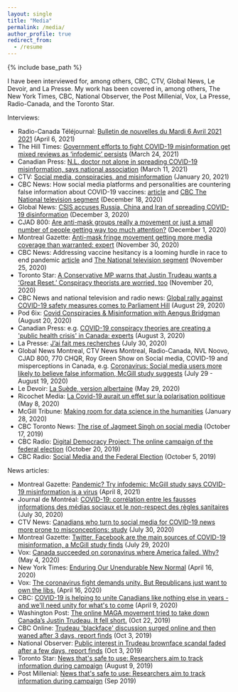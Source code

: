 ```yaml
---
layout: single
title: "Media"
permalink: /media/
author_profile: true
redirect_from:
  - /resume
---
```


{% include base_path %}

I have been interviewed for, among others, CBC, CTV, Global News, Le Devoir, and La Presse. My work has been covered in, among others, The New York Times, CBC, National Observer, the Post Millenial, Vox, La Presse, Radio-Canada, and the Toronto Star.

Interviews:
* Radio-Canada Téléjournal: [Bulletin de nouvelles du Mardi 6 Avril 2021 2021](https://ici.radio-canada.ca/tele/le-telejournal-ottawa-gatineau/site/episodes/524194/telejournal-ottawa-gatineau-mathieu-nadon-nouvelles) (April 6, 2021)
* The Hill Times: [Government efforts to fight COVID-19 misinformation get mixed reviews as ‘infodemic’ persists](https://www.hilltimes.com/2021/03/24/government-efforts-to-fight-covid-19-misinformation-appreciated-but-theres-still-more-to-be-done-mps-experts/290190) (March 24, 2021)
* Canadian Press: [N.L. doctor not alone in spreading COVID-19 misinformation, says national association](https://www.piquenewsmagazine.com/coronavirus-covid-19-national-news/nl-doctor-not-alone-in-spreading-covid-19-misinformation-says-national-association-3537081) (March 11, 2021)
* CTV: [Social media, conspiracies, and misinformation](https://ottawa.ctvnews.ca/video?clipId=2122255&binId=1.1487308&playlistPageNum=1) (January 20, 2021)
* CBC News: How social media platforms and personalities are countering false information about COVID-19 vaccines: [article](https://www.cbc.ca/news/health/social-media-covid-vaccine-misinformation-1.5842663) and [CBC The National television segment](https://www.youtube.com/watch?v=UfCvuKHLPws) (December 18, 2020)
* Global News: [CSIS accuses Russia, China and Iran of spreading COVID-19 disinformation](https://globalnews.ca/news/7494689/csis-accuses-russia-china-iran-coronavirus-covid-19-disinformation/) (December 3, 2020)
* CJAD 800: [Are anti-mask groups really a movement or just a small number of people getting way too much attention?](https://www.iheartradio.ca/cjad/audio/are-anti-mask-groups-really-a-movement-or-just-a-small-number-of-people-getting-way-too-much-attention-1.14068306?mode=Article) (December 1, 2020)
* Montreal Gazette: [Anti-mask fringe movement getting more media coverage than warranted: expert](https://montrealgazette.com/news/local-news/anti-maskers-get-more-coverage-than-size-of-movement-warrants-expert) (November 30, 2020)
* CBC News: Addressing vaccine hesitancy is a looming hurdle in race to end pandemic [article](https://www.cbc.ca/news/canada/covid-19-vaccine-safety-1.5813484) and [The National television segment](https://www.youtube.com/watch?v=moVqOWjNkmY) (November 25, 2020)
* Toronto Star: [A Conservative MP warns that Justin Trudeau wants a ‘Great Reset.’ Conspiracy theorists are worried, too](https://www.thestar.com/politics/federal/2020/11/19/a-conservative-mp-warns-that-justin-trudeau-wants-a-great-reset-conspiracy-theorists-are-worried-too.html?rf) (November 20, 2020)
* CBC News and national television and radio news: [Global rally against COVID-19 safety measures comes to Parliament Hill](https://www.cbc.ca/news/politics/covid-19-rally-ottawa-1.5705216) (August 29, 2020)
* Pod 6ix: [Covid Conspiracies & Misinformation with Aengus Bridgman](https://pod6ix.com/covid-conspiracies-misinfo-with-aengus-bridgman-lockdown-toronto-ep-12/) (August 20, 2020)
* Canadian Press: e.g. [COVID-19 conspiracy theories are creating a 'public health crisis' in Canada: experts](https://nationalpost.com/news/canada/covid-19-conspiracies-creating-a-public-health-crisis-in-canada-experts-sa) (August 3, 2020)
* La Presse: [J’ai fait mes recherches](https://www.lapresse.ca/actualites/2020-07-30/j-ai-fait-mes-recherches.php) (July 30, 2020)
* Global News Montreal, CTV News Montreal, Radio-Canada, NVL Noovo, CJAD 800, 770 CHQR, Roy Green Show on Social media, COVID-19 and misperceptions in Canada, e.g. [Coronavirus: Social media users more likely to believe false information, McGill study suggests](https://globalnews.ca/news/7229581/coronavirus-social-media-disinformation-mcgill/) (July 29 - August 19, 2020)
* Le Devoir: [La Suède, version albertaine](https://www.ledevoir.com/politique/canada/579798/la-suede-version-albertaine) (May 29, 2020)
* Ricochet Media: [La Covid-19 aurait un effet sur la polarisation politique](https://ricochet.media/fr/3088/la-covid-19-aurait-un-effet-sur-la-polarisation-politique) (May 8, 2020)
* McGill Tribune: [Making room for data science in the humanities](https://www.mcgilltribune.com/private/making-room-for-data-science-in-the-humanities-280120/?fbclid=IwAR3jcKYgnA-UAwItDpg9hO5fVpvsYzewckVnwKvUOYV0C-p4RIr1TCPRy2g) (January 28, 2020)
* CBC Toronto News: [The rise of Jagmeet Singh on social media](https://www.cbc.ca/player/news/canada/toronto) (October 17, 2019)
* CBC Radio: [Digital Democracy Project: The online campaign of the federal election](https://betalisten.cbc.ca/listen/live-radio/1-78-all-in-a-weekend/clip/15742134-digital-democracy-project-the-online-campaign-of-the-federal-election) (October 20, 2019)
* CBC Radio: [Social Media and the Federal Election](https://www.cbc.ca/listen/live-radio/1-78-all-in-a-weekend/clip/15739794-social-media-and-the-federal-election) (October 5, 2019)

News articles:
* Montreal Gazette: [Pandemic? Try infodemic: McGill study says COVID-19 misinformation is a virus](https://montrealgazette.com/news/local-news/pandemic-try-infodemic-mcgill-study-says-covid-19-misinformation-is-a-virus) (April 8, 2021)
* Journal de Montréal: [COVID-19: corrélation entre les fausses informations des médias sociaux et le non-respect des règles sanitaires](https://www.journaldemontreal.com/2020/07/29/covid-19--correlation-entre-les-fausses-informations-des-medias-sociaux-et-le-non-respect-des-regles-sanitaires) (July 30, 2020)
* CTV News: [Canadians who turn to social media for COVID-19 news more prone to misconceptions: study](https://montreal.ctvnews.ca/canadians-who-turn-to-social-media-for-covid-19-news-more-prone-to-misconceptions-study-1.5043823) (July 30, 2020)
* Montreal Gazette: [Twitter, Facebook are the main sources of COVID-19 misinformation, a McGill study finds](https://montrealgazette.com/news/local-news/twitter-facebook-are-the-main-sources-of-covid-19-misinformation-a-mcgill-study-finds/wcm/229a5fe0-a31f-48f7-a23f-ea89f95fc5cb/) (July 29, 2020)
* Vox: [Canada succeeded on coronavirus where America failed. Why?](https://www.vox.com/2020/5/4/21242750/coronavirus-covid-19-united-states-canada-trump-trudeau) (May 4, 2020)
* New York Times: [Enduring Our Unendurable New Normal](https://messaging-custom-newsletters.nytimes.com/template/oakv2?uri=nyt://newsletter/f05a021b-53c5-40d3-859e-2c06b6f9523d&productCode=INT&te=1&nl=the-interpreter&emc=edit_int_20200417) (April 16, 2020)
* Vox: [The coronavirus fight demands unity. But Republicans just want to own the libs.](https://www.vox.com/policy-and-politics/2020/4/16/21223600/hyper-partisanship-republicans-coronavirus-trump-hopkins) (April 16, 2020)
* CBC: [COVID-19 is helping to unite Canadians like nothing else in years - and we'll need unity for what's to come](https://www.cbc.ca/news/canada/opinion-partisanship-covid-19-government-response-1.5525186) (April 9, 2020)
* Washington Post: [The online MAGA movement tried to take down Canada’s Justin Trudeau. It fell short.](https://www.washingtonpost.com/politics/the-online-maga-movement-tried-to-take-down-canadas-justin-trudeau-it-fell-short/2019/10/22/0e01e282-f1ef-11e9-89eb-ec56cd414732_story.html) (Oct 22, 2019)
* CBC Online: [Trudeau 'blackface' discussion surged online and then waned after 3 days, report finds](https://www.cbc.ca/news/technology/trudeau-blackface-discussion-online-1.5306563) (Oct 3, 2019)
* National Observer: [Public interest in Trudeau brownface scandal faded after a few days, report finds](https://www.nationalobserver.com/2019/10/03/news/public-interest-trudeau-brownface-scandal-faded-after-few-days-report-finds) (Oct 3, 2019)
* Toronto Star: [News that's safe to use: Researchers aim to track information during campaign](https://www.cbc.ca/news/technology/digital-democracy-project-disinformation-canada-election-1.5239296) (August 9, 2019)
* Post Millenial: [News that's safe to use: Researchers aim to track information during campaign](https://www.thepostmillennial.com/mainstream-media-main-sources-misinformation-report/) (Sep 2019)

<!--
Testing
-->
